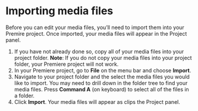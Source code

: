 # Importing media files

Before you can edit your media files, you’ll need to import them into your Premire project. Once imported, your media files will appear in the Project panel.

1. If you have not already done so, copy all of your media files into your project folder. **Note**: If you do not copy your media files into your project folder, your Premiere project will not work.
2. In your Premiere project, go to **File** on the menu bar and choose **Import**.
3. Navigate to your project folder and the select the media files you would like to import. You may need to drill down in the folder tree to find your media files. Press **Command A** \(on keyboard\) to select all of the files in a folder.
4. Click **Import**. Your media files will appear as clips the Project panel.



